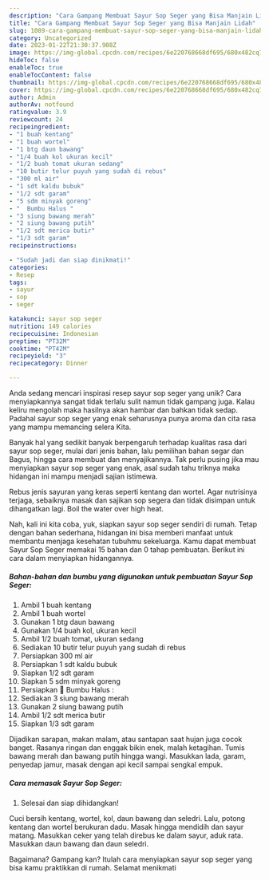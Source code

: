 ```yaml
---
description: "Cara Gampang Membuat Sayur Sop Seger yang Bisa Manjain Lidah"
title: "Cara Gampang Membuat Sayur Sop Seger yang Bisa Manjain Lidah"
slug: 1089-cara-gampang-membuat-sayur-sop-seger-yang-bisa-manjain-lidah
category: Uncategorized
date: 2023-01-22T21:30:37.908Z
image: https://img-global.cpcdn.com/recipes/6e220768668df695/680x482cq70/sayur-sop-seger-foto-resep-utama.jpg
hideToc: false
enableToc: true
enableTocContent: false
thumbnail: https://img-global.cpcdn.com/recipes/6e220768668df695/680x482cq70/sayur-sop-seger-foto-resep-utama.jpg
cover: https://img-global.cpcdn.com/recipes/6e220768668df695/680x482cq70/sayur-sop-seger-foto-resep-utama.jpg
author: Admin
authorAv: notfound
ratingvalue: 3.9
reviewcount: 24
recipeingredient:
- "1 buah kentang"
- "1 buah wortel"
- "1 btg daun bawang"
- "1/4 buah kol ukuran kecil"
- "1/2 buah tomat ukuran sedang"
- "10 butir telur puyuh yang sudah di rebus"
- "300 ml air"
- "1 sdt kaldu bubuk"
- "1/2 sdt garam"
- "5 sdm minyak goreng"
- "  Bumbu Halus "
- "3 siung bawang merah"
- "2 siung bawang putih"
- "1/2 sdt merica butir"
- "1/3 sdt garam"
recipeinstructions:

- "Sudah jadi dan siap dinikmati!"
categories:
- Resep
tags:
- sayur
- sop
- seger

katakunci: sayur sop seger 
nutrition: 149 calories
recipecuisine: Indonesian
preptime: "PT32M"
cooktime: "PT42M"
recipeyield: "3"
recipecategory: Dinner

---
```





Anda sedang mencari inspirasi resep sayur sop seger yang unik? Cara menyiapkannya sangat tidak terlalu sulit namun tidak gampang juga. Kalau keliru mengolah maka hasilnya akan hambar dan bahkan tidak sedap. Padahal sayur sop seger yang enak seharusnya punya aroma dan cita rasa yang mampu memancing selera Kita.





Banyak hal yang sedikit banyak berpengaruh terhadap kualitas rasa dari sayur sop seger, mulai dari jenis bahan, lalu pemilihan bahan segar dan Bagus, hingga cara membuat dan menyajikannya. Tak perlu pusing jika mau menyiapkan sayur sop seger yang enak,      asal sudah tahu triknya maka hidangan ini mampu menjadi sajian istimewa.














Rebus jenis sayuran yang keras seperti kentang dan wortel. Agar nutrisinya terjaga, sebaiknya masak dan sajikan sop segera dan tidak disimpan untuk dihangatkan lagi. Boil the water over high heat.






Nah, kali ini kita coba, yuk, siapkan sayur sop seger sendiri di rumah. Tetap dengan bahan sederhana, hidangan ini bisa memberi manfaat untuk membantu menjaga kesehatan tubuhmu sekeluarga. Kamu dapat membuat Sayur Sop Seger memakai 15 bahan dan 0 tahap pembuatan. Berikut ini cara dalam menyiapkan hidangannya.

<!--inarticleads1-->

##### Bahan-bahan dan bumbu yang digunakan untuk pembuatan Sayur Sop Seger:

1. Ambil 1 buah kentang
1. Ambil 1 buah wortel
1. Gunakan 1 btg daun bawang
1. Gunakan 1/4 buah kol, ukuran kecil
1. Ambil 1/2 buah tomat, ukuran sedang
1. Sediakan 10 butir telur puyuh yang sudah di rebus
1. Persiapkan 300 ml air
1. Persiapkan 1 sdt kaldu bubuk
1. Siapkan 1/2 sdt garam
1. Siapkan 5 sdm minyak goreng
1. Persiapkan  📌 Bumbu Halus :
1. Sediakan 3 siung bawang merah
1. Gunakan 2 siung bawang putih
1. Ambil 1/2 sdt merica butir
1. Siapkan 1/3 sdt garam


Dijadikan sarapan, makan malam, atau santapan saat hujan juga cocok banget. Rasanya ringan dan enggak bikin enek, malah ketagihan. Tumis bawang merah dan bawang putih hingga wangi. Masukkan lada, garam, penyedap jamur, masak dengan api kecil sampai sengkal empuk. 

<!--inarticleads2-->

##### Cara memasak Sayur Sop Seger:


1. Selesai dan siap dihidangkan!

Cuci bersih kentang, wortel, kol, daun bawang dan seledri. Lalu, potong kentang dan wortel berukuran dadu. Masak hingga mendidih dan sayur matang. Masukkan ceker yang telah direbus ke dalam sayur, aduk rata. Masukkan daun bawang dan daun seledri. 

Bagaimana? Gampang kan? Itulah cara menyiapkan sayur sop seger yang bisa kamu praktikkan di rumah. Selamat menikmati
